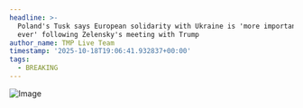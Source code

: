 ```yaml
---
headline: >-
  Poland's Tusk says European solidarity with Ukraine is 'more important than
  ever' following Zelensky's meeting with Trump
author_name: TMP Live Team
timestamp: '2025-10-18T19:06:41.932837+00:00'
tags:
  - BREAKING
---
```

![Image](https://i.postimg.cc/cLhprF0W/IMG-20251019-003525-358.jpg)
